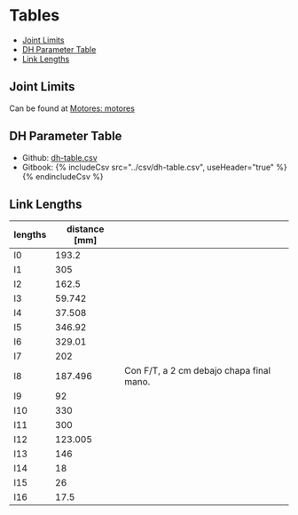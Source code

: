 # Tables
- [Joint Limits](#joint-limits)
- [DH Parameter Table](#dh-parameter-table)
- [Link Lengths](#link-lengths)

## Joint Limits
Can be found at [Motores: motores](/motores.md#motores-motores)

## DH Parameter Table

- Github: [dh-table.csv](/csv/dh-table.csv)
- Gitbook: {% includeCsv src="../csv/dh-table.csv", useHeader="true" %}{% endincludeCsv %}

## Link Lengths
| lengths | distance [mm] | |
| ------------ | ------------ | ------------ |
| l0 | 193.2| |	
| l1 | 305| |	
| l2 | 162.5 | | 	
| l3 | 59.742 | | 	
| l4 | 37.508 | | 	
| l5 | 346.92 | |	
| l6 | 329.01 | |	
| l7 | 202 | |	
| l8 | 187.496 | Con F/T, a 2 cm debajo chapa final mano.|
| l9 | 92 | 	
| l10 | 330 | | 	
| l11 | 300 | | 	
| l12 | 123.005 | | 	
| l13 | 146 | | 	
| l14 | 18| | 	
| l15 | 26 | | 	
| l16 | 17.5 | | 	
